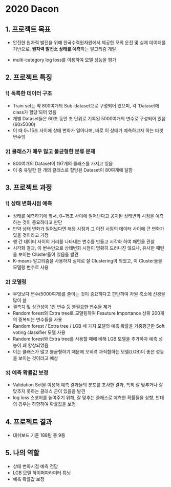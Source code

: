 2020 Dacon
================

## 1\. 프로젝트 목표

  - 안전한 원자력 발전을 위해 한국수력원자원에서 제공한 모의 운전 및 실제 데이터를 기반으로, **원자력 발전소 상태를
    예측**하는 알고리즘 개발

  - multi-category log loss를 이용하여 모델 성능을 평가

## 2\. 프로젝트 특징

### 1\) 독특한 데이터 구조

  - Train set는 약 800여개의 Sub-dataset으로 구성되어 있으며, 각 ’Dataset에 class가 할당’되어
    있음
  - 개별 Dataset들은 60초 동안 초 단위로 기록된 5000여개의 변수로 구성되어 있음 (60x5000)
  - 이 때 0\~15초 사이에 상태 변화가 일어나며, 바로 이 상태가 예측하고자 하는 타겟 변수임

### 2\) 클래스가 매우 많고 불균형한 분류 문제

  - 800여개의 Dataset이 197개의 클래스를 가지고 있음
  - 이 중 유일한 한 개의 클래스로 할당된 Dataset이 80여개에 달함

## 3\. 프로젝트 과정

### 1\) 상태 변화시점 예측

  - 상태를 예측하기에 앞서, 0\~15초 사이에 일어난다고 공지된 상태변화 시점을 예측하는 것이 중요하다고 판단
  - 만약 상태 변화가 일어났다면 해당 시점과 그 이전 시점의 데이터 사이에 큰 변화가 있을 것이라고 가정
  - 행 간 데이터 사이의 거리를 나타내는 변수를 만들고 시각화 하여 패턴을 관찰
  - 시각화 결과, 이 변수만으로 상태변화 시점이 명확히 드러나진 않으나, 유사한 패턴을 보이는 Cluster들이 있음을 발견
  - K-means 알고리즘을 사용하자 실제로 잘 Clustering이 되었고, 이 Cluster들을 모델링 변수로 사용

### 2\) 모델링

  - 무엇보다 변수(5000여개)를 줄이는 것이 중요하다고 판단하여 차원 축소에 신경을 많이 씀
  - 결측치 및 상관성이 1인 변수 등 불필요한 변수들 제거
  - Random forest와 Extra tree로 모델링하여 Feauture Importance 상위 200개의 중복되는
    변수들을 사용
  - Random forest / Extra tree / LGB 세 가지 모델의 예측 확률을 가중평균한 Soft voting
    classifier 모델 사용
  - Random forest와 Extra tree를 사용할 때에 비해 LGB 모델을 추가하자 예측 성능이 꽤 향상되었음
  - 이는 클래스가 많고 불균형하기 때문에 오히려 과적합하는 모델(LGB)이 좋은 성능을 보이는 것이라고 예상

### 3\) 예측 확률값 보정

  - Validation Set을 이용해 예측 결과들의 분포를 조사한 결과, 특히 잘 맞추거나 잘 맞추지 못하는 클래스 군이
    있음을 발견
  - log loss 스코어를 높여주기 위해, 잘 맞추는 클래스로 예측한 확률들을 상향, 반대의 경우는 하향하여 확률값을 보정

## 4\. 프로젝트 결과

  - 대쉬보드 기준 188팀 중 9등

## 5\. 나의 역할

  - 상태 변화시점 예측 전담
  - LGB 모델 하이퍼파라미터 튜닝
  - 예측 확률값 보정
